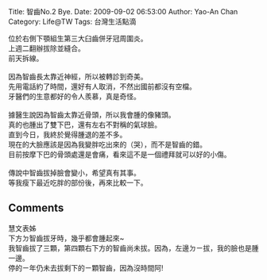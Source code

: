 Title: 智齒No.2  Bye.
Date: 2009-09-02 06:53:00
Author: Yao-An Chan
Category: Life@TW
Tags: 台灣生活點滴


<div class='post'>
位於右側下顎組生第三大臼齒併牙冠周圍炎。<br />上週二翻辦拔除並縫合。<br />前天拆線。<br /><br />因為智齒長太靠近神經，所以被轉診到奇美。<br />先用電話約了時間，還好有人取消，不然出國前都沒有空檔。<br />牙醫們的生意都好的令人羨慕，真是奇怪。<br /><br />據醫生說因為智齒太靠近骨頭，所以我會腫的像豬頭。<br />真的也腫出了雙下巴，還有左右不對稱的氣球臉。<br />直到今日，我終於覺得腫退的差不多。<br />現在的大臉應該是因為我變胖吃出來的（哭），而不是智齒的錯。<br />目前按摩下巴的骨頭處還是會痛，看來這不是一個禮拜就可以好的小傷。<br /><br />傳說中智齒拔掉臉會變小，希望真有其事。<br />等我瘦下最近吃胖的部份後，再來比較一下。</div>
<h2>Comments</h2>
<div class='comments'>
<div class='comment'>
<div class='author'>慧文表姊</div>
<div class='content'>
下方ㄉ智齒拔牙時，幾乎都會腫起來~<br />我智齒拔了三顆，第四顆右下方的智齒尚未拔。因為，左邊ㄉㄧ拔，我的臉也是腫一邊。<br />停的ㄧ年仍未去拔剩下的ㄧ顆智齒，因為沒時間阿!</div>
</div>
</div>
